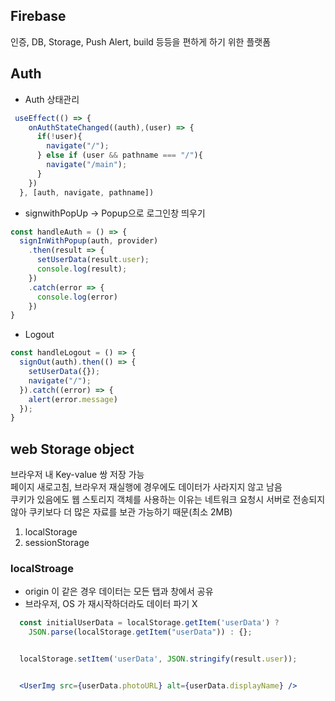 ## Firebase
인증, DB, Storage, Push Alert, build 등등을 편하게 하기 위한 플랫폼

## Auth
- Auth 상태관리
```jsx
 useEffect(() => {
    onAuthStateChanged((auth),(user) => {
      if(!user){
        navigate("/");
      } else if (user && pathname === "/"){
        navigate("/main");
      }
    })
  }, [auth, navigate, pathname])
```

- signwithPopUp -> Popup으로 로그인창 띄우기
```jsx
const handleAuth = () => {
  signInWithPopup(auth, provider)
    .then(result => {
      setUserData(result.user);
      console.log(result);
    })
    .catch(error => {
      console.log(error)
    })
}
```

- Logout
```jsx
const handleLogout = () => {
  signOut(auth).then(() => {
    setUserData({});
    navigate("/");
  }).catch((error) => {
    alert(error.message)
  });
}
```

## web Storage object
브라우저 내 Key-value 쌍 저장 가능  
페이지 새로고침, 브라우저 재실행에 경우에도 데이터가 사라지지 않고 남음  
쿠키가 있음에도 웹 스토리지 객체를 사용하는 이유는 네트워크 요청시 서버로 전송되지 않아 쿠키보다 더 많은 자료를 보관 가능하기 때문(최소 2MB)
1. localStorage
2. sessionStorage

### localStroage
- origin 이 같은 경우 데이터는 모든 탭과 창에서 공유
- 브라우저, OS 가 재시작하더라도 데이터 파기 X
```jsx
  const initialUserData = localStorage.getItem('userData') ?
    JSON.parse(localStorage.getItem("userData")) : {};


  localStorage.setItem('userData', JSON.stringify(result.user));


  <UserImg src={userData.photoURL} alt={userData.displayName} />

```
